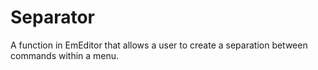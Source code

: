 # Separator

A function in EmEditor that allows a user to create a separation between
commands within a menu.
